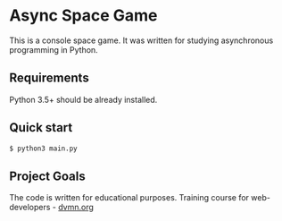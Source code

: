 # Async Space Game
This is a console space game. It was written for studying asynchronous
programming in Python. 

## Requirements
Python 3.5+ should be already installed.

## Quick start

```bash
$ python3 main.py
```

## Project Goals

The code is written for educational purposes. Training course for web-developers - [dvmn.org](https://dvmn.org)
